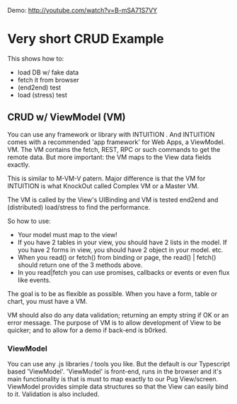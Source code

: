 

Demo: http://youtube.com/watch?v=B-mSA71S7VY

# Very short CRUD Example

This shows how to:
- load DB w/ fake data
- fetch it from browser
- (end2end) test
- load (stress) test


## CRUD w/ ViewModel (VM) 

You can use any framework or library with INTUITION .  And INTUITION  comes with a recommended 'app framework' for Web Apps, a ViewModel. VM.
The VM contains the fetch, REST, RPC or such commands to get the remote data.
But more important: the VM maps to the View data fields exactly.

This is similar to M-VM-V patern. Major difference is that the VM for INTUITION  is
what KnockOut called Complex VM or a Master VM.

The VM is called by the View's UIBinding and VM is tested end2end and (distributed) load/stress to find the performance.


So how to use:
- Your model must map to the view!
- If you have 2 tables in your view, you should have 2 lists in the model. If you have 2 forms in view, you should have 2 object in your model. etc.
- When you read() or fetch() from binding or page, the read() | fetch() should return one of the 3 methods above.
- In you read|fetch you can use promises, callbacks or events or even flux like events.

The goal is to be as flexible as possible. When you have a form, table or chart, you must have a VM. 

VM should also do any data validation; returning an empty string if OK or an error message.
The purpose of VM is to allow development of View to be quicker; and to allow for a demo if back-end is b0rked.

### ViewModel

You can use any .js libraries / tools you like. But the default is our Typescript based 'ViewModel'. 
'ViewModel' is front-end, runs in the browser and it's main functionality is 
that is must to map exactly to our Pug View/screen. ViewModel provides simple data structures so that the View can easily bind to it. 
Validation is also included.

